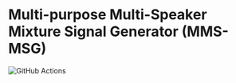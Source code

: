 # Multi-purpose Multi-Speaker Mixture Signal Generator (MMS-MSG)

![GitHub Actions](https://github.com/fgnt/mms_msg/actions/workflows/pytest.yml/badge.svg)
